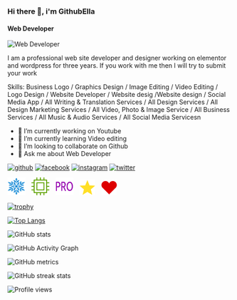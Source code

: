 ### Hi there 👋, i'm GithubElla
#### Web Developer
![Web Developer](https://arturssmirnovs.github.io/github-profile-readme-generator/images/banner.png)

I am a professional web site developer and designer working on elementor and wordpress for three years. If you work with me then I will try to submit your work

Skills: Business Logo / Graphics Design / Image Editing / Video Editing / Logo Design / Website Developer / Website desig /Website design / Social Media App / All Writing & Translation Services / All Design Services / All Design Marketing Services / All Video, Photo & Image Service / All Business Services / All Music & Audio Services / All Social Media Servicesn

- 🔭 I’m currently working on Youtube 
- 🌱 I’m currently learning Video editing 
- 👯 I’m looking to collaborate on Github 
- 💬 Ask me about Web Developer 


[<img src='https://cdn.jsdelivr.net/npm/simple-icons@3.0.1/icons/github.svg' alt='github' height='40'>](https://github.com/https://github.com/GithubElla)  [<img src='https://cdn.jsdelivr.net/npm/simple-icons@3.0.1/icons/facebook.svg' alt='facebook' height='40'>](https://www.facebook.com/https://www.facebook.com/profile.php?id=100093026863525)  [<img src='https://cdn.jsdelivr.net/npm/simple-icons@3.0.1/icons/instagram.svg' alt='instagram' height='40'>](https://www.instagram.com/amilaava075/)  [<img src='https://cdn.jsdelivr.net/npm/simple-icons@3.0.1/icons/twitter.svg' alt='twitter' height='40'>](https://twitter.com/amila_ava35435)  

<a href='https://archiveprogram.github.com/'><img src='https://raw.githubusercontent.com/acervenky/animated-github-badges/master/assets/acbadge.gif' width='40' height='40'></a> <a href='https://docs.github.com/en/developers'><img src='https://raw.githubusercontent.com/acervenky/animated-github-badges/master/assets/devbadge.gif' width='40' height='40'></a> <a href='https://github.com/pricing'><img src='https://raw.githubusercontent.com/acervenky/animated-github-badges/master/assets/pro.gif' width='40' height='40'></a> <a href='https://stars.github.com/'><img src='https://raw.githubusercontent.com/acervenky/animated-github-badges/master/assets/starbadge.gif' width='35' height='35'></a> <a href='https://docs.github.com/en/github/supporting-the-open-source-community-with-github-sponsors'><img src='https://raw.githubusercontent.com/acervenky/animated-github-badges/master/assets/sponsorbadge.gif' width='35' height='35'></a> 

[![trophy](https://github-profile-trophy.vercel.app/?username=https://github.com/GithubElla)](https://github.com/ryo-ma/github-profile-trophy)

[![Top Langs](https://github-readme-stats.vercel.app/api/top-langs/?username=https://github.com/GithubElla)](https://github.com/anuraghazra/github-readme-stats)

![GitHub stats](https://github-readme-stats.vercel.app/api?username=https://github.com/GithubElla&show_icons=true&count_private=true)  

![GitHub Activity Graph](https://activity-graph.herokuapp.com/graph?username=https://github.com/GithubElla)  

![GitHub metrics](https://metrics.lecoq.io/https://github.com/GithubElla)  

![GitHub streak stats](https://streak-stats.demolab.com/?user=https://github.com/GithubElla)  

![Profile views](https://gpvc.arturio.dev/https://github.com/GithubElla)  
